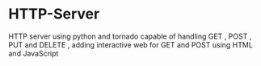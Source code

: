 # HTTP-Server
HTTP server using python and tornado capable of handling GET , POST , PUT and DELETE , adding interactive web for GET and POST using HTML and JavaScript
